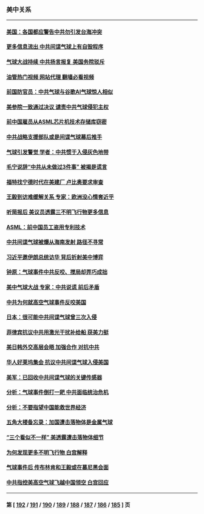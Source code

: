 ### 美中关系
---
#### [美国：各国都应警告中共勿引发台海冲突](../../pages/nf1412576/n13930987.md?02161645) 
#### [更多信息流出 中共间谍气球上有自毁程序](../../pages/nf1412576/n13930827.md?02161645) 
#### [气球大战持续 中共扬言报复 美国务院驳斥](../../pages/nf1412576/n13930795.md?02161645) 
#### [油管热门视频 网站代理 翻墙必看视频](http://138.2.39.72:81/youtube.html?epic-marker?02161645)
#### [前国防官员：中共气球与谷歌AI气球惊人相似](../../pages/nf1412576/n13930833.md?02161645) 
#### [美参院一致通过决议 谴责中共气球侵犯主权](../../pages/nf1412576/n13930663.md?02161645) 
#### [前中国雇员从ASML芯片机技术存储库窃密](../../pages/nf1412576/n13930758.md?02161645) 
#### [中共战略支援部队或是间谍气球幕后推手](../../pages/nf1412576/n13930666.md?02161645) 
#### [气球引发警觉 学者：中共惯于入侵灰色地带](../../pages/nf1412576/n13930514.md?02161645) 
#### [毛宁说辞“中共从未做过3件事” 被揭是谎言](../../pages/nf1412576/n13930579.md?02161645) 
#### [福特找宁德时代在美建厂 卢比奥要求审查](../../pages/nf1412576/n13930626.md?02161645) 
#### [王毅到访难缓解关系 专家：欧洲没心情套近乎](../../pages/nf1412576/n13930533.md?02161645) 
#### [听简报后 美议员透露三不明飞行物更多信息](../../pages/nf1412576/n13930580.md?02161645) 
#### [ASML：前中国员工盗用专利技术](../../pages/nf1412576/n13930459.md?02161645) 
#### [中共间谍气球被爆从海南发射 路径不寻常](../../pages/nf1412576/n13930120.md?02161645) 
#### [习近平邀伊朗总统访华 背后折射美中博弈](../../pages/nf1412576/n13929854.md?02161645) 
#### [钟原：气球事件中共反咬、搅局却弄巧成拙](../../pages/nf1412576/n13929990.md?02161645) 
#### [美中气球大战 专家：中共说谎 前后矛盾](../../pages/nf1412576/n13929783.md?02161645) 
#### [中共为何就高空气球事件反咬美国](../../pages/nf1412576/n13929775.md?02161645) 
#### [日本：很可能中共间谍气球曾三次入侵](../../pages/nf1412576/n13929753.md?02161645) 
#### [菲律宾抗议中共用激光干扰补给船 获美力挺](../../pages/nf1412576/n13929657.md?02161645) 
#### [美日韩外交高层会晤 加强合作 对抗中共](../../pages/nf1412576/n13929342.md?02161645) 
#### [华人好莱坞集会 抗议中共间谍气球入侵美国](../../pages/nf1412576/n13929380.md?02161645) 
#### [美军：已回收中共间谍气球的关键传感器](../../pages/nf1412576/n13929284.md?02161645) 
#### [分析：气球事件倒打一耙 中共面临统治危机](../../pages/nf1412576/n13929035.md?02161645) 
#### [分析：不要指望中国能救世界经济](../../pages/nf1412576/n13929174.md?02161645) 
#### [五角大楼备忘录：加国遭击落物体是金属气球](../../pages/nf1412576/n13929225.md?02161645) 
#### [“三个看似不一样” 美透露遭击落物体细节](../../pages/nf1412576/n13929144.md?02161645) 
#### [为何发现更多不明飞行物 白宫解释](../../pages/nf1412576/n13929133.md?02161645) 
#### [气球事件后 传布林肯和王毅或在慕尼黑会面](../../pages/nf1412576/n13929115.md?02161645) 
#### [中共指控美高空气球飞越中国领空 白宫回应](../../pages/nf1412576/n13929008.md?02161645) 

---
#### 第 [ [192](./192.md?02161645) / [191](./191.md?02161645) / [190](./190.md?02161645) / [189](./189.md?02161645) / [188](./188.md?02161645) / [187](./187.md?02161645) / [186](./186.md?02161645) / [185](./185.md?02161645) ] 页
